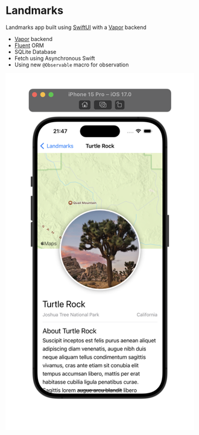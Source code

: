 # Landmarks
Landmarks app built using [SwiftUI](https://developer.apple.com/xcode/swiftui/) with a [Vapor](https://vapor.codes) backend

- [Vapor](https://vapor.codes) backend
- [Fluent](https://docs.vapor.codes/fluent/overview/) ORM
- SQLite Database
- Fetch using Asynchronous Swift
- Using new `@Observable` macro for observation

<img src="./screenshots/detail@2x.png" alt="Detail View" width="500">

